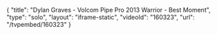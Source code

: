 {
    "title": "Dylan Graves - Volcom Pipe Pro 2013 Warrior - Best Moment",
    "type": "solo",
    "layout": "iframe-static",
    "videoId": "160323",
    "url": "\/tvpembed\/160323"
}